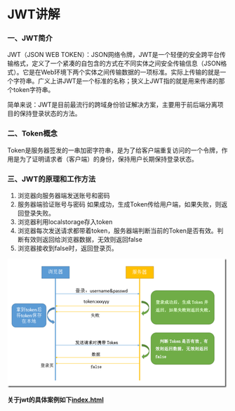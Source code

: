 # JWT讲解

### 一、JWT简介

JWT（JSON WEB TOKEN）：JSON网络令牌，JWT是一个轻便的安全跨平台传输格式，定义了一个紧凑的自包含的方式在不同实体之间安全传输信息（JSON格式）。它是在Web环境下两个实体之间传输数据的一项标准。实际上传输的就是一个字符串。广义上讲JWT是一个标准的名称；狭义上JWT指的就是用来传递的那个token字符串。

简单来说：JWT是目前最流行的跨域身份验证解决方案，主要用于前后端分离项目的保持登录状态的方法。

### 二、Token概念

Token是服务器签发的一串加密字符串，是为了给客户端重复访问的一个令牌，作用是为了证明请求者（客户端）的身份，保持用户长期保持登录状态。

### 三、JWT的原理和工作方法


1. 浏览器向服务器端发送账号和密码
2. 服务器端验证账号与密码 如果成功，生成Token传给用户端，如果失败，则返回登录失败。
3. 浏览器利用localstorage存入token
4. 浏览器每次发送请求都带着token，服务器端判断当前的Token是否有效。判断有效则返回给浏览器数据，无效则返回false
5. 浏览器接收到false时，返回登录页。
   
![示例图片](../images/jwt.png)

<b>关于jwt的具体案例如下[index.html](https://github.com/xiaozhoulee/xiaozhou-examples/blob/master/03-jQuery/%E7%AC%AC10%E8%8A%82%EF%BC%9A%E8%BD%AE%E6%92%AD%E5%9B%BE/index.html)</b>